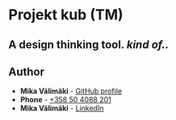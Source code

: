 # Projekt kub (TM)

## A design thinking tool. _kind of.._

## Author

- **Mika Välimäki** - [GitHub profile](https://github.com/Mik-A)
- **Phone** - [+358 50 4088 201](+358504088201)
- **Mika Välimäki** - [LinkedIn](https://www.linkedin.com/in/mika-v%C3%A4lim%C3%A4ki/)
